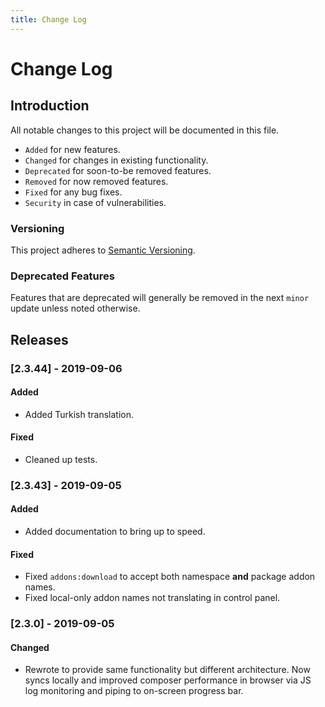 ```yaml
---
title: Change Log
---
```


# Change Log

<div class="documentation__toc"></div>

## Introduction

All notable changes to this project will be documented in this file.

- `Added` for new features.
- `Changed` for changes in existing functionality.
- `Deprecated` for soon-to-be removed features.
- `Removed` for now removed features.
- `Fixed` for any bug fixes.
- `Security` in case of vulnerabilities.

### Versioning

This project adheres to [Semantic Versioning](https://semver.org/spec/v2.0.0.html).

### Deprecated Features

Features that are deprecated will generally be removed in the next `minor` update unless noted otherwise.

## Releases


### [2.3.44] - 2019-09-06
#### Added
- Added Turkish translation.
 
#### Fixed
- Cleaned up tests.


### [2.3.43] - 2019-09-05
#### Added
- Added documentation to bring up to speed.
 
#### Fixed
- Fixed `addons:download` to accept both namespace **and** package addon names.
- Fixed local-only addon names not translating in control panel.


### [2.3.0] - 2019-09-05
#### Changed
- Rewrote to provide same functionality but different architecture. Now syncs locally and improved composer performance in browser via JS log monitoring and piping to on-screen progress bar.
